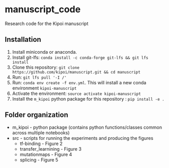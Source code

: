# manuscript_code

Research code for the Kipoi manuscript


## Installation

1. Install miniconda or anaconda. 
1. Install git-lfs: `conda install -c conda-forge git-lfs && git lfs install`
1. Clone this repository: `git clone https://github.com/kipoi/manuscript.git && cd manuscript`
1. Run: `git lfs pull '-I /'` 
1. Run: `conda env create -f env.yml`. This will install a new conda environment `kipoi-manuscript`
1. Activate the environment: `source activate kipoi-manuscript`
1. Install the `m_kipoi` python package for this repository : `pip install -e .`


## Folder organization

- m_kipoi - python package (contains python functions/classes common across multiple notebooks)
- src - scripts for running the experiments and producing the figures
  - tf-binding - Figure 2
  - transfer_learnining - Figure 3
  - mutationmaps - Figure 4
  - splicing - Figure 5